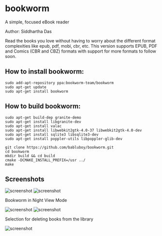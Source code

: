 # bookworm
A simple, focused eBook reader

Author: Siddhartha Das

Read the books you love without having to worry about the different format complexities like epub, pdf, mobi, cbr, etc. This version supports EPUB, PDF and Comics (CBR and CBZ) formats with support for more formats to follow soon.

## How to install bookworm:

```shell
sudo add-apt-repository ppa:bookworm-team/bookworm
sudo apt-get update
sudo apt-get install bookworm
```

## How to build bookworm:

```shell
sudo apt-get build-dep granite-demo 
sudo apt-get install libgranite-dev
sudo apt-get install valac
sudo apt-get install libwebkit2gtk-4.0-37 libwebkit2gtk-4.0-dev
sudo apt-get install sqlite3 libsqlite3-dev
sudo apt-get install poppler-utils libpoppler-glib-dev

git clone https://github.com/babluboy/bookworm.git
cd bookworm
mkdir build && cd build 
cmake -DCMAKE_INSTALL_PREFIX=/usr ../
make
```
## Screenshots

![screenshot](https://raw.githubusercontent.com/babluboy/bookworm/master/screenshots/BookwormLibraryView.jpeg)
![screenshot](https://raw.githubusercontent.com/babluboy/bookworm/master/screenshots/BookwormReadingView.jpeg)

Bookworm in Night View Mode

![screenshot](https://raw.githubusercontent.com/babluboy/bookworm/master/screenshots/BookwormLibraryViewNightView.jpeg)
![screenshot](https://raw.githubusercontent.com/babluboy/bookworm/master/screenshots/BookwormReadingViewNightView.jpeg)

Selection for deleting books from the library

![screenshot](https://raw.githubusercontent.com/babluboy/bookworm/master/screenshots/BookwormLibraryViewSelectionMode.jpeg)
